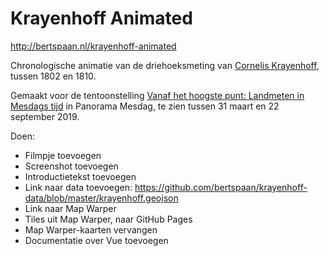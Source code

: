 # Krayenhoff Animated

http://bertspaan.nl/krayenhoff-animated

Chronologische animatie van de driehoeksmeting van [Cornelis Krayenhoff](https://nl.wikipedia.org/wiki/Cornelis_Rudolphus_Theodorus_Krayenhoff), tussen 1802 en 1810.

Gemaakt voor de tentoonstelling [Vanaf het hoogste punt: Landmeten in Mesdags tijd](https://www.panorama-mesdag.nl/ontdek/tentoonstellingen/vanaf-het-hoogste-punt-landmeten-in-mesdags-tijd/) in Panorama Mesdag, te zien tussen 31 maart en 22 september 2019.

Doen:

  - Filmpje toevoegen
  - Screenshot toevoegen
  - Introductietekst toevoegen
  - Link naar data toevoegen: https://github.com/bertspaan/krayenhoff-data/blob/master/krayenhoff.geojson
  - Link naar Map Warper
  - Tiles uit Map Warper, naar GitHub Pages
  - Map Warper-kaarten vervangen
  - Documentatie over Vue toevoegen
